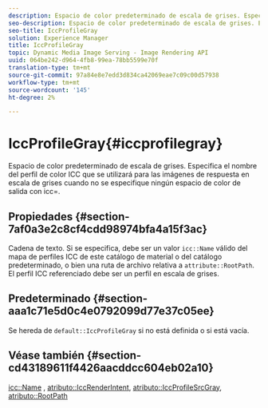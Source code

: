 ```yaml
---
description: Espacio de color predeterminado de escala de grises. Especifica el nombre del perfil de color ICC que se utilizará para las imágenes de respuesta en escala de grises cuando no se especifique ningún espacio de color de salida con icc=.
seo-description: Espacio de color predeterminado de escala de grises. Especifica el nombre del perfil de color ICC que se utilizará para las imágenes de respuesta en escala de grises cuando no se especifique ningún espacio de color de salida con icc=.
seo-title: IccProfileGray
solution: Experience Manager
title: IccProfileGray
topic: Dynamic Media Image Serving - Image Rendering API
uuid: 064be242-d964-4fb8-99ea-78bb5599e70f
translation-type: tm+mt
source-git-commit: 97a84e8e7edd3d834ca42069eae7c09c00d57938
workflow-type: tm+mt
source-wordcount: '145'
ht-degree: 2%

---
```



# IccProfileGray{#iccprofilegray}

Espacio de color predeterminado de escala de grises. Especifica el nombre del perfil de color ICC que se utilizará para las imágenes de respuesta en escala de grises cuando no se especifique ningún espacio de color de salida con icc=.

## Propiedades {#section-7af0a3e2c8cf4cdd98974bfa4a15f3ac}

Cadena de texto. Si se especifica, debe ser un valor `icc::Name` válido del mapa de perfiles ICC de este catálogo de material o del catálogo predeterminado, o bien una ruta de archivo relativa a `attribute::RootPath`. El perfil ICC referenciado debe ser un perfil en escala de grises.

## Predeterminado {#section-aaa1c71e5d0c4e0792099d77e37c05ee}

Se hereda de `default::IccProfileGray` si no está definida o si está vacía.

## Véase también {#section-cd43189611f4426aacddcc604eb02a10}

[icc::Name](../../../../../ir-api/material-cat/image-rendering-api-ref/c-ir-material-catalog/c-ir-icc-profile-map-reference/r-ir-name-icc.md#reference-7a293ede360e433782575f8f6a562ac2) ,  [atributo::IccRenderIntent](../../../../../ir-api/material-cat/image-rendering-api-ref/c-ir-material-catalog/c-ir-attributes-reference/r-ir-iccrenderintent.md#reference-3b80b7a4c25545a593c5076f318b5c40),  [atributo::IccProfileSrcGray](../../../../../ir-api/material-cat/image-rendering-api-ref/c-ir-material-catalog/c-ir-attributes-reference/r-ir-iccprofilesrcgray.md#reference-a2abcd4aa5864738bbea8f55706deaf2),  [atributo::RootPath](../../../../../ir-api/material-cat/image-rendering-api-ref/c-ir-material-catalog/c-ir-attributes-reference/r-ir-rootpath.md#reference-a4d7c96b62e14fcbad1740c702f160f3)
